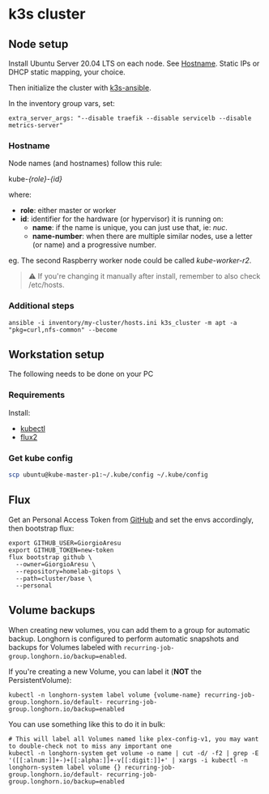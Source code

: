 # k3s cluster

## Node setup

Install Ubuntu Server 20.04 LTS on each node. See [Hostname](#Hostname).
Static IPs or DHCP static mapping, your choice.

Then initialize the cluster with [k3s-ansible](https://github.com/k3s-io/k3s-ansible).

In the inventory group vars, set:

```
extra_server_args: "--disable traefik --disable servicelb --disable metrics-server"
```


### Hostname

Node names (and hostnames) follow this rule:

kube-*{role}*-*{id}*

where:

- **role**: either master or worker
- **id**: identifier for the hardware (or hypervisor) it is running on:
  - **name**: if the name is unique, you can just use that, ie: *nuc*.
  - **name-number**: when there are multiple similar nodes, use a letter (or name) and a progressive number.

eg. The second Raspberry worker node could be called *kube-worker-r2*.

> :warning: If you're changing it manually after install, remember to also check /etc/hosts.


### Additional steps

```shell
ansible -i inventory/my-cluster/hosts.ini k3s_cluster -m apt -a "pkg=curl,nfs-common" --become
```


## Workstation setup

The following needs to be done on your PC


### Requirements

Install:

- [kubectl](https://kubernetes.io/docs/tasks/tools/)
- [flux2](https://fluxcd.io/docs/installation/#install-the-flux-cli)


### Get kube config

```bash
scp ubuntu@kube-master-p1:~/.kube/config ~/.kube/config
```


## Flux

Get an Personal Access Token from [GitHub](https://github.com/settings/tokens) and set the envs accordingly, then bootstrap flux:

```
export GITHUB_USER=GiorgioAresu
export GITHUB_TOKEN=new-token
flux bootstrap github \
  --owner=GiorgioAresu \
  --repository=homelab-gitops \
  --path=cluster/base \
  --personal
```

## Volume backups

When creating new volumes, you can add them to a group for automatic backup.
Longhorn is configured to perform automatic snapshots and backups for Volumes labeled with `recurring-job-group.longhorn.io/backup=enabled`.

If you're creating a new Volume, you can label it (**NOT** the PersistentVolume):

```shell
kubectl -n longhorn-system label volume {volume-name} recurring-job-group.longhorn.io/default- recurring-job-group.longhorn.io/backup=enabled
```

You can use something like this to do it in bulk:

```shell
# This will label all Volumes named like plex-config-v1, you may want to double-check not to miss any important one
kubectl -n longhorn-system get volume -o name | cut -d/ -f2 | grep -E '([[:alnum:]]+-)+[[:alpha:]]+-v[[:digit:]]+' | xargs -i kubectl -n longhorn-system label volume {} recurring-job-group.longhorn.io/default- recurring-job-group.longhorn.io/backup=enabled
```
